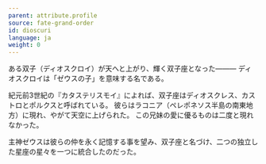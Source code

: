 ```yaml
---
parent: attribute.profile
source: fate-grand-order
id: dioscuri
language: ja
weight: 0
---
```


ある双子（ディオスクロイ）が天へと上がり、輝く双子座となった―――
ディオスクロイは「ゼウスの子」を意味する名である。

紀元前3世紀の『カタステリスモイ』によれば、双子座はディオスクレス、カストロとポルクスと呼ばれている。
彼らはラコニア（ペレポネソス半島の南東地方）に現れ、やがて天空に上げられた。
この兄妹の愛に優るものは二度と現れなかった。

主神ゼウスは彼らの仲を永く記憶する事を望み、双子座と名づけ、二つの独立した星座の星々を一つに統合したのだった。
